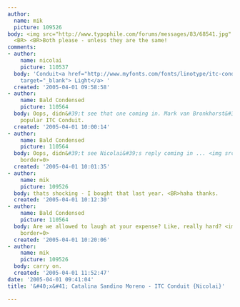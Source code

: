 ```yaml
---
author:
  name: mik
  picture: 109526
body: <img src="http://www.typophile.com/forums/messages/83/68541.jpg" alt=""> <BR>
  <BR> <BR>Both please - unless they are the same!
comments:
- author:
    name: nicolai
    picture: 110537
  body: 'Conduit<a href="http://www.myfonts.com/fonts/linotype/itc-conduit/conduit-itc-light/testdrive.html?s=CATALINA+SANDINO+MORENO&amp;p=48"
    target="_blank"> Light</a> '
  created: '2005-04-01 09:58:58'
- author:
    name: Bald Condensed
    picture: 110564
  body: Oops, didn&#39;t see that one coming in. Mark van Bronkhorst&#39;s  <BR>overly
    popular ITC Conduit.
  created: '2005-04-01 10:00:14'
- author:
    name: Bald Condensed
    picture: 110564
  body: Oops, didn&#39;t see Nicolai&#39;s reply coming in ... <img src="http://www.typophile.com/forums/clipart/bigsmile.gif"
    border=0>
  created: '2005-04-01 10:01:35'
- author:
    name: mik
    picture: 109526
  body: thats shocking - I bought that last year. <BR>haha thanks.
  created: '2005-04-01 10:12:30'
- author:
    name: Bald Condensed
    picture: 110564
  body: Are we allowed to laugh at your expense? Like, really hard? <img src="http://www.typophile.com/forums/clipart/bigsmile.gif"
    border=0>
  created: '2005-04-01 10:20:06'
- author:
    name: mik
    picture: 109526
  body: carry on.
  created: '2005-04-01 11:52:47'
date: '2005-04-01 09:41:04'
title: '&#40;x&#41; Catalina Sandino Moreno - ITC Conduit {Nicolai}'

---
```

